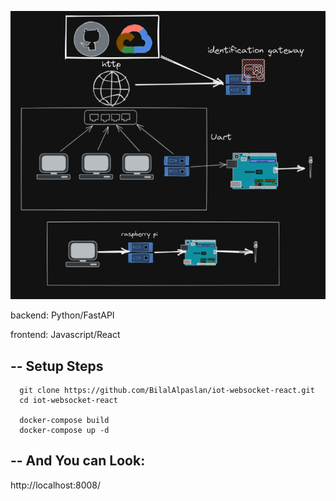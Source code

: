 ![resim](https://github.com/BilalAlpaslan/iot-websocket-react/blob/master/sistem.png)

backend: Python/FastAPI

frontend: Javascript/React



--
Setup Steps
--
```
  git clone https://github.com/BilalAlpaslan/iot-websocket-react.git
  cd iot-websocket-react
  
  docker-compose build
  docker-compose up -d
```

--
And You can Look:
--
http://localhost:8008/
